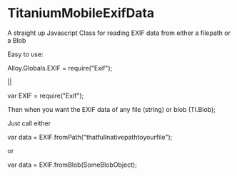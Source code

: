 TitaniumMobileExifData
======================

A straight up Javascript Class for reading EXIF data from either a filepath or a Blob


Easy to use:

Alloy.Globals.EXIF = require("Exif");

||

var EXIF = require("Exif");

Then when you want the EXIF data of any file (string) or blob (TI.Blob);

Just call either

var data = EXIF.fromPath("thatfullnativepathtoyourfile");

or

var data = EXIF.fromBlob(SomeBlobObject);


